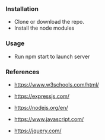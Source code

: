 
### Installation
- Clone or download the repo.
- Install the node modules 


### Usage
- Run npm start to launch server


### References

- https://www.w3schools.com/html/

- https://expressjs.com/

- https://nodejs.org/en/

- https://www.javascript.com/

- https://jquery.com/


